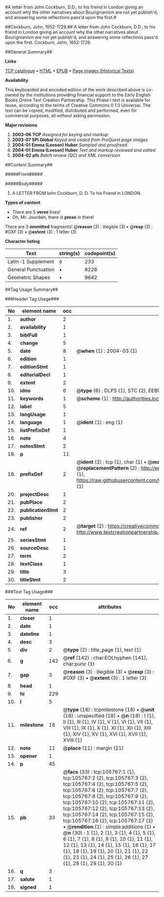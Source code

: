 #A letter from John Cockburn, D.D., to his friend in London giving an account why the other narratives about Bourignianism are not yet publish'd, and answering some reflections pass'd upon the first.#

##Cockburn, John, 1652-1729.##
A letter from John Cockburn, D.D., to his friend in London giving an account why the other narratives about Bourignianism are not yet publish'd, and answering some reflections pass'd upon the first.
Cockburn, John, 1652-1729.

##General Summary##

**Links**

[TCP catalogue](http://www.ota.ox.ac.uk/tcp/)  • 
[HTML](http://tei.it.ox.ac.uk/tcp/Texts-HTML/free/A33/A33549.html)  • 
[EPUB](http://tei.it.ox.ac.uk/tcp/Texts-EPUB/free/A33/A33549.epub) • 
[Page images (Historical Texts)](https://data.historicaltexts.jisc.ac.uk/view?pubId=eebo-17009372e&pageId=eebo-17009372e-105767-1)

**Availability**

This keyboarded and encoded edition of the
	       work described above is co-owned by the institutions
	       providing financial support to the Early English Books
	       Online Text Creation Partnership. This Phase I text is
	       available for reuse, according to the terms of Creative
	       Commons 0 1.0 Universal. The text can be copied,
	       modified, distributed and performed, even for
	       commercial purposes, all without asking permission.

**Major revisions**

1. __2003-06__ __TCP__ *Assigned for keying and markup*
1. __2003-07__ __SPi Global__ *Keyed and coded from ProQuest page images*
1. __2004-01__ __Emma (Leeson) Huber__ *Sampled and proofread*
1. __2004-01__ __Emma (Leeson) Huber__ *Text and markup reviewed and edited*
1. __2004-02__ __pfs__ *Batch review (QC) and XML conversion*

##Content Summary##

#####Front#####

#####Body#####

1. A LETTER FROM Iohn Cockburn, D. D. To his Friend in LONDON.

**Types of content**

  * There are 5 **verse** lines!
  * Oh, Mr. Jourdain, there is **prose** in there!

There are 3 **ommitted** fragments! 
 @__reason__ (3) : illegible (3)  •  @__resp__ (3) : #OXF (3)  •  @__extent__ (3) : 1 letter (3)

**Character listing**


|Text|string(s)|codepoint(s)|
|---|---|---|
|Latin-1 Supplement|é|233|
|General Punctuation|•|8226|
|Geometric Shapes|▪|9642|

##Tag Usage Summary##

###Header Tag Usage###

|No|element name|occ|attributes|
|---|---|---|---|
|1.|__author__|2||
|2.|__availability__|1||
|3.|__biblFull__|1||
|4.|__change__|5||
|5.|__date__|8| @__when__ (1) : 2004-03 (1)|
|6.|__edition__|1||
|7.|__editionStmt__|1||
|8.|__editorialDecl__|1||
|9.|__extent__|2||
|10.|__idno__|6| @__type__ (6) : DLPS (1), STC (2), EEBO-CITATION (1), OCLC (1), VID (1)|
|11.|__keywords__|1| @__scheme__ (1) : http://authorities.loc.gov/ (1)|
|12.|__label__|5||
|13.|__langUsage__|1||
|14.|__language__|1| @__ident__ (1) : eng (1)|
|15.|__listPrefixDef__|1||
|16.|__note__|4||
|17.|__notesStmt__|2||
|18.|__p__|11||
|19.|__prefixDef__|2| @__ident__ (2) : tcp (1), char (1)  •  @__matchPattern__ (2) : ([0-9\-]+):([0-9IVX]+) (1), (.+) (1)  •  @__replacementPattern__ (2) : http://eebo.chadwyck.com/downloadtiff?vid=$1&page=$2 (1), https://raw.githubusercontent.com/textcreationpartnership/Texts/master/tcpchars.xml#$1 (1)|
|20.|__projectDesc__|1||
|21.|__pubPlace__|2||
|22.|__publicationStmt__|2||
|23.|__publisher__|2||
|24.|__ref__|2| @__target__ (2) : https://creativecommons.org/publicdomain/zero/1.0/ (1), http://www.textcreationpartnership.org/docs/. (1)|
|25.|__seriesStmt__|1||
|26.|__sourceDesc__|1||
|27.|__term__|2||
|28.|__textClass__|1||
|29.|__title__|3||
|30.|__titleStmt__|2||


###Text Tag Usage###

|No|element name|occ|attributes|
|---|---|---|---|
|1.|__closer__|1||
|2.|__date__|1||
|3.|__dateline__|1||
|4.|__desc__|3||
|5.|__div__|2| @__type__ (2) : title_page (1), text (1)|
|6.|__g__|142| @__ref__ (142) : char:EOLhyphen (141), char:punc (1)|
|7.|__gap__|3| @__reason__ (3) : illegible (3)  •  @__resp__ (3) : #OXF (3)  •  @__extent__ (3) : 1 letter (3)|
|8.|__head__|1||
|9.|__hi__|229||
|10.|__l__|5||
|11.|__milestone__|18| @__type__ (18) : tcpmilestone (18)  •  @__unit__ (18) : unspecified (18)  •  @__n__ (18) : I (1), II (1), III (1), IV (1), V (1), VI (1), VII (1), VIII (1), IX (1), X (1), XI (1), XII (1), XIII (1), XIV (1), XV (1), XVI (1), XVII (1), XVIII (1)|
|12.|__note__|11| @__place__ (11) : margin (11)|
|13.|__opener__|1||
|14.|__p__|45||
|15.|__pb__|33| @__facs__ (33) : tcp:105767:1 (1), tcp:105767:2 (2), tcp:105767:3 (2), tcp:105767:4 (2), tcp:105767:5 (2), tcp:105767:6 (2), tcp:105767:7 (2), tcp:105767:8 (2), tcp:105767:9 (2), tcp:105767:10 (2), tcp:105767:11 (2), tcp:105767:12 (2), tcp:105767:13 (2), tcp:105767:14 (2), tcp:105767:15 (2), tcp:105767:16 (2), tcp:105767:17 (2)  •  @__rendition__ (1) : simple:additions (1)  •  @__n__ (30) : 1 (1), 2 (1), 3 (1), 4 (1), 5 (1), 6 (1), 7 (1), 8 (1), 9 (1), 10 (1), 11 (1), 12 (1), 13 (1), 14 (1), 15 (1), 16 (1), 17 (1), 18 (1), 19 (1), 20 (1), 21 (1), 22 (1), 23 (1), 24 (1), 25 (1), 26 (1), 27 (1), 28 (1), 29 (1), 30 (1)|
|16.|__q__|3||
|17.|__salute__|1||
|18.|__signed__|1||
